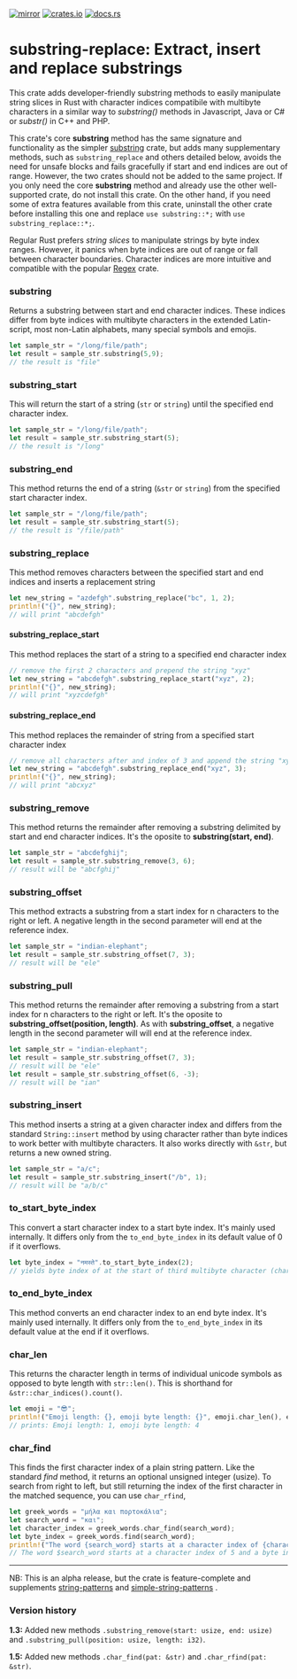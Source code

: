 [![mirror](https://img.shields.io/badge/mirror-github-blue)](https://github.com/neilg63/substring-replace)
[![crates.io](https://img.shields.io/crates/v/substring-replace.svg)](https://crates.io/crates/substring-replace)
[![docs.rs](https://docs.rs/substring-replace/badge.svg)](https://docs.rs/substring-replace)

# substring-replace: Extract, insert and replace substrings

This crate adds developer-friendly substring methods to easily manipulate string slices in Rust with character indices compatibile with multibyte characters in a similar way to *substring()* methods in Javascript, Java or C# or *substr()* in C++ and PHP.

This crate's core **substring** method has the same signature and functionality as the simpler [substring](https://crates.io/crates/substring) crate, but adds many supplementary methods, such as ```substring_replace``` and others detailed below, avoids the need for unsafe blocks and fails gracefully if start and end indices are out of range. However, the two crates should not be added to the same project. If you only need the core **substring** method and already use the other well-supported crate, do not install this crate. On the other hand, if you need some of extra features available from this crate, uninstall the other crate before installing this one and replace ```use substring::*;``` with ```use substring_replace::*;```.

Regular Rust prefers *string slices* to manipulate strings by byte index ranges. However, it panics when byte indices are out of range or fall between character boundaries. Character indices are more intuitive and compatible with the popular [Regex](https://crates.io/crates/regex) crate. 

### substring

Returns a substring between start and end character indices. These indices differ from byte indices with multibyte characters in the extended Latin-script, most non-Latin alphabets, many special symbols and emojis.

```rust
let sample_str = "/long/file/path";
let result = sample_str.substring(5,9);
// the result is "file"
```

### substring_start

This will return the start of a string (```str``` or ```string```) until the specified end character index.
```rust
let sample_str = "/long/file/path";
let result = sample_str.substring_start(5);
// the result is "/long"
```


### substring_end

This method returns the end of a string (```&str``` or ```string```) from the specified start character index.
```rust
let sample_str = "/long/file/path";
let result = sample_str.substring_start(5);
// the result is "/file/path"
```


### substring_replace

This method removes characters between the specified start and end indices and inserts a replacement string
```rust
let new_string = "azdefgh".substring_replace("bc", 1, 2);
println!("{}", new_string);
// will print "abcdefgh"
```

#### substring_replace_start

This method replaces the start of a string to a specified end character index
```rust
// remove the first 2 characters and prepend the string "xyz"
let new_string = "abcdefgh".substring_replace_start("xyz", 2);
println!("{}", new_string);
// will print "xyzcdefgh"
```

#### substring_replace_end

This method replaces the remainder of string from a specified start character index
```rust
// remove all characters after and index of 3 and append the string "xyz"
let new_string = "abcdefgh".substring_replace_end("xyz", 3);
println!("{}", new_string);
// will print "abcxyz"
```

### substring_remove
This method returns the remainder after removing a substring delimited by start and end character indices.
It's the oposite to **substring(start, end)**.
```rust
let sample_str = "abcdefghij";
let result = sample_str.substring_remove(3, 6);
// result will be "abcfghij"
```

### substring_offset
This method extracts a substring from a start index for n characters to the right or left.
A negative length in the second parameter will end at the reference index.
```rust
let sample_str = "indian-elephant";
let result = sample_str.substring_offset(7, 3);
// result will be "ele"
```

### substring_pull
This method returns the remainder after removing a substring from a start index for n characters to the right or left.
It's the oposite to **substring_offset(position, length)**.
As with **substring_offset**, a negative length in the second parameter will will end at the reference index.
```rust
let sample_str = "indian-elephant";
let result = sample_str.substring_offset(7, 3);
// result will be "ele"
let result = sample_str.substring_offset(6, -3);
// result will be "ian"
```

### substring_insert

This method inserts a string at a given character index and differs from the standard ```String::insert``` method by using character rather than byte indices to work better with multibyte characters. It also works directly with ```&str```, but returns a new owned string.

```rust
let sample_str = "a/c";
let result = sample_str.substring_insert("/b", 1);
// result will be "a/b/c"
```

### to_start_byte_index

This convert a start character index to a start byte index. It's mainly used internally.
It differs only from the ```to_end_byte_index``` in its default value of 0 if it overflows.
```rust
let byte_index = "नमस्ते".to_start_byte_index(2);
// yields byte index of at the start of third multibyte character (character index 2). It should be 6
```

### to_end_byte_index

This method converts an end character index to an end byte index. It's mainly used internally.
It differs only from the ```to_end_byte_index``` in its default value at the end if it overflows.

### char_len

This returns the character length in terms of individual unicode symbols as opposed to byte length with ```str::len()```.
This is shorthand for ```&str::char_indices().count()```.
```rust
let emoji = "😎";
println!("Emoji length: {}, emoji byte length: {}", emoji.char_len(), emoji.len() );
// prints: Emoji length: 1, emoji byte length: 4
```

### char_find

This finds the first character index of a plain string pattern. Like the standard *find* method, it returns an optional unsigned integer (usize). To search from right to left, but still returning the index of the first character in the matched sequence, you can use ```char_rfind```, 
```rust
let greek_words = "μήλα και πορτοκάλια";
let search_word = "και";
let character_index = greek_words.char_find(search_word);
let byte_index = greek_words.find(search_word);
println!("The word {search_word} starts at a character index of {character_index} and a byte index of {byte_index}");
// The word $search_word starts at a character index of 5 and a byte index of 9
```

---

NB: This is an alpha release, but the crate is feature-complete and supplements [string-patterns](https://crates.io/crates/string-patterns) and [simple-string-patterns](https://crates.io/crates/simple-string-patterns) .

### Version history

**1.3:** Added new methods ```.substring_remove(start: usize, end: usize)``` and ```.substring_pull(position: usize, length: i32)```.

**1.5:** Added new methods ```.char_find(pat: &str)``` and ```.char_rfind(pat: &str)```.